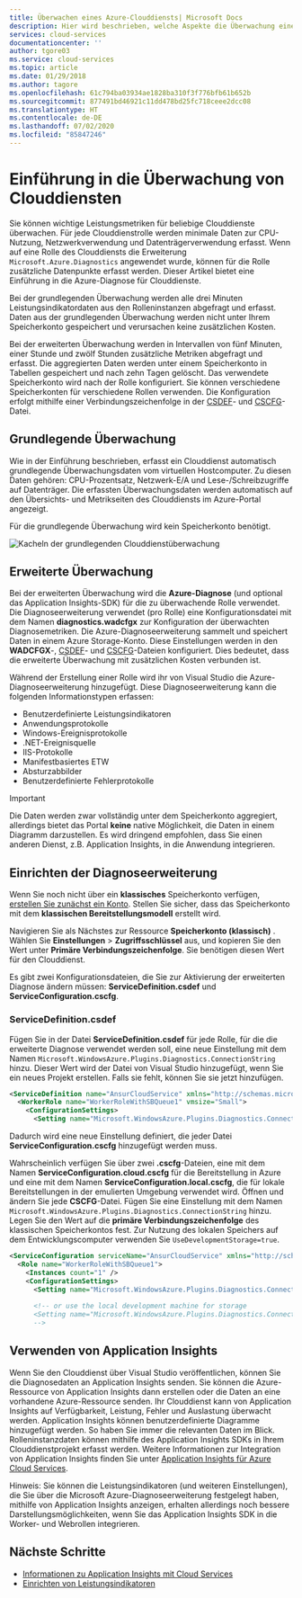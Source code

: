 ```yaml
---
title: Überwachen eines Azure-Clouddiensts| Microsoft Docs
description: Hier wird beschrieben, welche Aspekte die Überwachung eines Azure-Clouddiensts umfasst und welche Optionen verfügbar sind.
services: cloud-services
documentationcenter: ''
author: tgore03
ms.service: cloud-services
ms.topic: article
ms.date: 01/29/2018
ms.author: tagore
ms.openlocfilehash: 61c794ba03934ae1828ba310f3f776bfb61b652b
ms.sourcegitcommit: 877491bd46921c11dd478bd25fc718ceee2dcc08
ms.translationtype: HT
ms.contentlocale: de-DE
ms.lasthandoff: 07/02/2020
ms.locfileid: "85847246"
---
```

# <a name="introduction-to-cloud-service-monitoring"></a>Einführung in die Überwachung von Clouddiensten

Sie können wichtige Leistungsmetriken für beliebige Clouddienste überwachen. Für jede Clouddienstrolle werden minimale Daten zur CPU-Nutzung, Netzwerkverwendung und Datenträgerverwendung erfasst. Wenn auf eine Rolle des Clouddiensts die Erweiterung `Microsoft.Azure.Diagnostics` angewendet wurde, können für die Rolle zusätzliche Datenpunkte erfasst werden. Dieser Artikel bietet eine Einführung in die Azure-Diagnose für Clouddienste.

Bei der grundlegenden Überwachung werden alle drei Minuten Leistungsindikatordaten aus den Rolleninstanzen abgefragt und erfasst. Daten aus der grundlegenden Überwachung werden nicht unter Ihrem Speicherkonto gespeichert und verursachen keine zusätzlichen Kosten.

Bei der erweiterten Überwachung werden in Intervallen von fünf Minuten, einer Stunde und zwölf Stunden zusätzliche Metriken abgefragt und erfasst. Die aggregierten Daten werden unter einem Speicherkonto in Tabellen gespeichert und nach zehn Tagen gelöscht. Das verwendete Speicherkonto wird nach der Rolle konfiguriert. Sie können verschiedene Speicherkonten für verschiedene Rollen verwenden. Die Konfiguration erfolgt mithilfe einer Verbindungszeichenfolge in der [CSDEF](cloud-services-model-and-package.md#servicedefinitioncsdef)- und [CSCFG](cloud-services-model-and-package.md#serviceconfigurationcscfg)-Datei.


## <a name="basic-monitoring"></a>Grundlegende Überwachung

Wie in der Einführung beschrieben, erfasst ein Clouddienst automatisch grundlegende Überwachungsdaten vom virtuellen Hostcomputer. Zu diesen Daten gehören: CPU-Prozentsatz, Netzwerk-E/A und Lese-/Schreibzugriffe auf Datenträger. Die erfassten Überwachungsdaten werden automatisch auf den Übersichts- und Metrikseiten des Clouddiensts im Azure-Portal angezeigt. 

Für die grundlegende Überwachung wird kein Speicherkonto benötigt. 

![Kacheln der grundlegenden Clouddienstüberwachung](media/cloud-services-how-to-monitor/basic-tiles.png)

## <a name="advanced-monitoring"></a>Erweiterte Überwachung

Bei der erweiterten Überwachung wird die **Azure-Diagnose** (und optional das Application Insights-SDK) für die zu überwachende Rolle verwendet. Die Diagnoseerweiterung verwendet (pro Rolle) eine Konfigurationsdatei mit dem Namen **diagnostics.wadcfgx** zur Konfiguration der überwachten Diagnosemetriken. Die Azure-Diagnoseerweiterung sammelt und speichert Daten in einem Azure Storage-Konto. Diese Einstellungen werden in den **WADCFGX**-, [CSDEF](cloud-services-model-and-package.md#servicedefinitioncsdef)- und [CSCFG](cloud-services-model-and-package.md#serviceconfigurationcscfg)-Dateien konfiguriert. Dies bedeutet, dass die erweiterte Überwachung mit zusätzlichen Kosten verbunden ist.

Während der Erstellung einer Rolle wird ihr von Visual Studio die Azure-Diagnoseerweiterung hinzugefügt. Diese Diagnoseerweiterung kann die folgenden Informationstypen erfassen:

* Benutzerdefinierte Leistungsindikatoren
* Anwendungsprotokolle
* Windows-Ereignisprotokolle
* .NET-Ereignisquelle
* IIS-Protokolle
* Manifestbasiertes ETW
* Absturzabbilder
* Benutzerdefinierte Fehlerprotokolle

> [!IMPORTANT]
> Die Daten werden zwar vollständig unter dem Speicherkonto aggregiert, allerdings bietet das Portal **keine** native Möglichkeit, die Daten in einem Diagramm darzustellen. Es wird dringend empfohlen, dass Sie einen anderen Dienst, z.B. Application Insights, in die Anwendung integrieren.

## <a name="setup-diagnostics-extension"></a>Einrichten der Diagnoseerweiterung

Wenn Sie noch nicht über ein **klassisches** Speicherkonto verfügen, [erstellen Sie zunächst ein Konto](../storage/common/storage-account-create.md). Stellen Sie sicher, dass das Speicherkonto mit dem **klassischen Bereitstellungsmodell** erstellt wird.

Navigieren Sie als Nächstes zur Ressource **Speicherkonto (klassisch)** . Wählen Sie **Einstellungen** > **Zugriffsschlüssel** aus, und kopieren Sie den Wert unter **Primäre Verbindungszeichenfolge**. Sie benötigen diesen Wert für den Clouddienst. 

Es gibt zwei Konfigurationsdateien, die Sie zur Aktivierung der erweiterten Diagnose ändern müssen: **ServiceDefinition.csdef** und **ServiceConfiguration.cscfg**.

### <a name="servicedefinitioncsdef"></a>ServiceDefinition.csdef

Fügen Sie in der Datei **ServiceDefinition.csdef** für jede Rolle, für die die erweiterte Diagnose verwendet werden soll, eine neue Einstellung mit dem Namen `Microsoft.WindowsAzure.Plugins.Diagnostics.ConnectionString` hinzu. Dieser Wert wird der Datei von Visual Studio hinzugefügt, wenn Sie ein neues Projekt erstellen. Falls sie fehlt, können Sie sie jetzt hinzufügen. 

```xml
<ServiceDefinition name="AnsurCloudService" xmlns="http://schemas.microsoft.com/ServiceHosting/2008/10/ServiceDefinition" schemaVersion="2015-04.2.6">
  <WorkerRole name="WorkerRoleWithSBQueue1" vmsize="Small">
    <ConfigurationSettings>
      <Setting name="Microsoft.WindowsAzure.Plugins.Diagnostics.ConnectionString" />
```

Dadurch wird eine neue Einstellung definiert, die jeder Datei **ServiceConfiguration.cscfg** hinzugefügt werden muss. 

Wahrscheinlich verfügen Sie über zwei **.cscfg**-Dateien, eine mit dem Namen **ServiceConfiguration.cloud.cscfg** für die Bereitstellung in Azure und eine mit dem Namen **ServiceConfiguration.local.cscfg**, die für lokale Bereitstellungen in der emulierten Umgebung verwendet wird. Öffnen und ändern Sie jede **CSCFG**-Datei. Fügen Sie eine Einstellung mit dem Namen `Microsoft.WindowsAzure.Plugins.Diagnostics.ConnectionString` hinzu. Legen Sie den Wert auf die **primäre Verbindungszeichenfolge** des klassischen Speicherkontos fest. Zur Nutzung des lokalen Speichers auf dem Entwicklungscomputer verwenden Sie `UseDevelopmentStorage=true`.

```xml
<ServiceConfiguration serviceName="AnsurCloudService" xmlns="http://schemas.microsoft.com/ServiceHosting/2008/10/ServiceConfiguration" osFamily="4" osVersion="*" schemaVersion="2015-04.2.6">
  <Role name="WorkerRoleWithSBQueue1">
    <Instances count="1" />
    <ConfigurationSettings>
      <Setting name="Microsoft.WindowsAzure.Plugins.Diagnostics.ConnectionString" value="DefaultEndpointsProtocol=https;AccountName=mystorage;AccountKey=KWwkdfmskOIS240jnBOeeXVGHT9QgKS4kIQ3wWVKzOYkfjdsjfkjdsaf+sddfwwfw+sdffsdafda/w==" />
      
      <!-- or use the local development machine for storage
      <Setting name="Microsoft.WindowsAzure.Plugins.Diagnostics.ConnectionString" value="UseDevelopmentStorage=true" />
      -->
```

## <a name="use-application-insights"></a>Verwenden von Application Insights

Wenn Sie den Clouddienst über Visual Studio veröffentlichen, können Sie die Diagnosedaten an Application Insights senden. Sie können die Azure-Ressource von Application Insights dann erstellen oder die Daten an eine vorhandene Azure-Ressource senden. Ihr Clouddienst kann von Application Insights auf Verfügbarkeit, Leistung, Fehler und Auslastung überwacht werden. Application Insights können benutzerdefinierte Diagramme hinzugefügt werden. So haben Sie immer die relevanten Daten im Blick. Rolleninstanzdaten können mithilfe des Application Insights SDKs in Ihrem Clouddienstprojekt erfasst werden. Weitere Informationen zur Integration von Application Insights finden Sie unter [Application Insights für Azure Cloud Services](../azure-monitor/app/cloudservices.md).

Hinweis: Sie können die Leistungsindikatoren (und weiteren Einstellungen), die Sie über die Microsoft Azure-Diagnoseerweiterung festgelegt haben, mithilfe von Application Insights anzeigen, erhalten allerdings noch bessere Darstellungsmöglichkeiten, wenn Sie das Application Insights SDK in die Worker- und Webrollen integrieren.


## <a name="next-steps"></a>Nächste Schritte

- [Informationen zu Application Insights mit Cloud Services](../azure-monitor/app/cloudservices.md)
- [Einrichten von Leistungsindikatoren](diagnostics-performance-counters.md)




